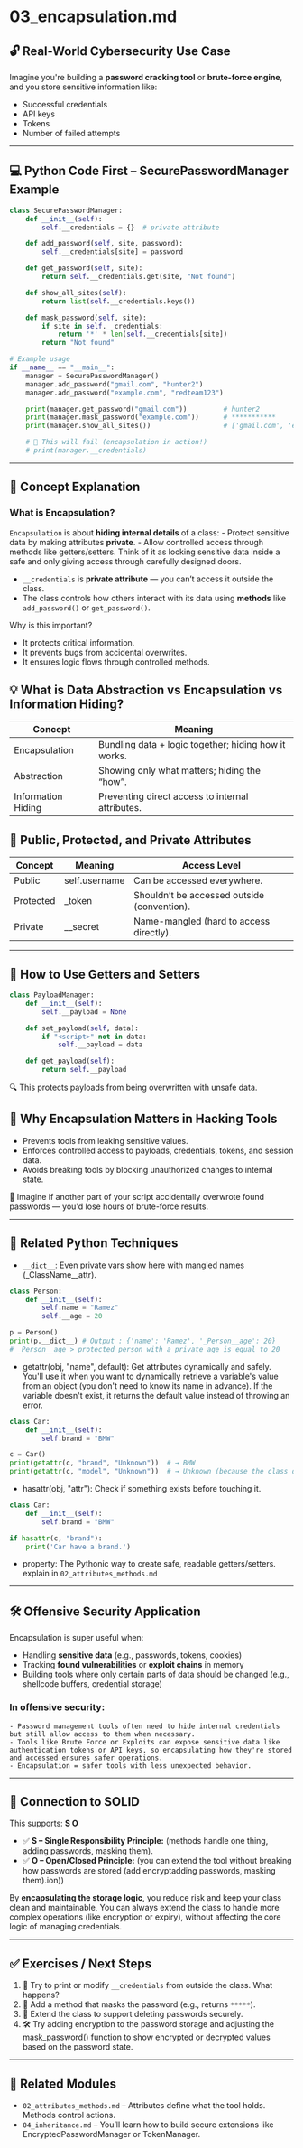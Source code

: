 # 03_encapsulation.md

## 🔓 Real-World Cybersecurity Use Case

Imagine you're building a **password cracking tool** or **brute-force engine**, and you store sensitive information like:
- Successful credentials
- API keys
- Tokens
- Number of failed attempts

---

## 💻 Python Code First – SecurePasswordManager Example

```python
class SecurePasswordManager:
    def __init__(self):
        self.__credentials = {}  # private attribute

    def add_password(self, site, password):
        self.__credentials[site] = password

    def get_password(self, site):
        return self.__credentials.get(site, "Not found")

    def show_all_sites(self):
        return list(self.__credentials.keys())

    def mask_password(self, site):
        if site in self.__credentials:
            return '*' * len(self.__credentials[site])
        return "Not found"

# Example usage
if __name__ == "__main__":
    manager = SecurePasswordManager()
    manager.add_password("gmail.com", "hunter2")
    manager.add_password("example.com", "redteam123")

    print(manager.get_password("gmail.com"))         # hunter2
    print(manager.mask_password("example.com"))      # ***********
    print(manager.show_all_sites())                  # ['gmail.com', 'example.com']

    # 🔐 This will fail (encapsulation in action!)
    # print(manager.__credentials)

```

---

## 📘 Concept Explanation

### What is Encapsulation?

`Encapsulation` is about **hiding internal details** of a class:
    - Protect sensitive data by making attributes **private**.
    - Allow controlled access through methods like getters/setters.
Think of it as locking sensitive data inside a safe and only giving access through carefully designed doors.

- `__credentials` is **private attribute** — you can’t access it outside the class.
- The class controls how others interact with its data using **methods** like `add_password()` or `get_password()`.

Why is this important?
- It protects critical information.
- It prevents bugs from accidental overwrites.
- It ensures logic flows through controlled methods.


## 💡 What is Data Abstraction vs Encapsulation vs Information Hiding?
| Concept | Meaning |
|-------------|----------|
| Encapsulation | Bundling data + logic together; hiding how it works. |
| Abstraction | Showing only what matters; hiding the “how”. |
| Information Hiding | Preventing direct access to internal attributes. |


## 🔑 Public, Protected, and Private Attributes

| Concept   | Meaning       | Access Level |
|-----------|---------------|-------------------------------------------- |
| Public    | self.username | Can be accessed everywhere.                 |
| Protected | _token        | Shouldn’t be accessed outside (convention). |
| Private   | __secret      | Name-mangled (hard to access directly).     |
---

## 🧪 How to Use Getters and Setters

```python
class PayloadManager:
    def __init__(self):
        self.__payload = None

    def set_payload(self, data):
        if "<script>" not in data:
            self.__payload = data

    def get_payload(self):
        return self.__payload
```
🔍 This protects payloads from being overwritten with unsafe data.

## 🧠 Why Encapsulation Matters in Hacking Tools
- Prevents tools from leaking sensitive values.
- Enforces controlled access to payloads, credentials, tokens, and session data.
- Avoids breaking tools by blocking unauthorized changes to internal state.

🔐 Imagine if another part of your script accidentally overwrote found passwords — you'd lose hours of brute-force results.

---
## 🔧 Related Python Techniques
- `__dict__`: Even private vars show here with mangled names (_ClassName__attr).
```python
class Person:
    def __init__(self):
        self.name = "Ramez"
        self.__age = 20

p = Person()
print(p.__dict__) # Output : {'name': 'Ramez', '_Person__age': 20}
# _Person__age > protected person with a private age is equal to 20

```
- getattr(obj, "name", default): Get attributes dynamically and safely.
    You'll use it when you want to dynamically retrieve a variable's value from an object (you don't need to know its name in advance).
If the variable doesn't exist, it returns the default value instead of throwing an error.
```python
class Car:
    def __init__(self):
        self.brand = "BMW"

c = Car()
print(getattr(c, "brand", "Unknown"))  # → BMW
print(getattr(c, "model", "Unknown"))  # → Unknown (because the class didnot have a model attribute..)
```
- hasattr(obj, "attr"): Check if something exists before touching it.
```python
class Car:
    def __init__(self):
        self.brand = "BMW"

if hasattr(c, "brand"):
    print('Car have a brand.') 
```
- property: The Pythonic way to create safe, readable getters/setters.
explain in `02_attributes_methods.md`

---

## 🛠 Offensive Security Application

Encapsulation is super useful when:
- Handling **sensitive data** (e.g., passwords, tokens, cookies)
- Tracking **found vulnerabilities** or **exploit chains** in memory
- Building tools where only certain parts of data should be changed (e.g., shellcode buffers, credential storage)

### In offensive security:
    - Password management tools often need to hide internal credentials but still allow access to them when necessary.
    - Tools like Brute Force or Exploits can expose sensitive data like authentication tokens or API keys, so encapsulating how they're stored and accessed ensures safer operations.
    - Encapsulation = safer tools with less unexpected behavior.

---

## 🔐 Connection to SOLID

This supports: **S O**
- ✅ **S – Single Responsibility Principle:** (methods handle one thing, adding passwords, masking them).
- ✅ **O – Open/Closed Principle:** (you can extend the tool without breaking how passwords are stored (add encryptadding passwords, masking them).ion))

By **encapsulating the storage logic**, you reduce risk and keep your class clean and maintainable, You can always extend the class to handle more complex operations (like encryption or expiry), without affecting the core logic of managing credentials.

---

## ✅ Exercises / Next Steps

1. 🧪 Try to print or modify `__credentials` from outside the class. What happens?
2. 🔐 Add a method that masks the password (e.g., returns `*****`).
3. 🧰 Extend the class to support deleting passwords securely.
4. 🛠 Try adding encryption to the password storage and adjusting the mask_password() function to show encrypted or decrypted values based on the password state.

---

## 🔗 Related Modules

- `02_attributes_methods.md` – Attributes define what the tool holds. Methods control actions.
- `04_inheritance.md` – You’ll learn how to build secure extensions like EncryptedPasswordManager or TokenManager.
